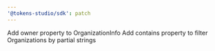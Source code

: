```yaml
---
'@tokens-studio/sdk': patch
---
```


Add owner property to OrganizationInfo
Add contains property to filter Organizations by partial strings